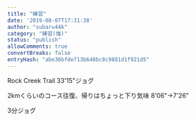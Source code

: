 ```yaml
---
title: "練習"
date: '2019-08-07T17:31:38'
author: "subaru44k"
category: "練習(強)"
status: "publish"
allowComments: true
convertBreaks: false
entryHash: "abe36bfde713b648bc8c9881d1f921d5"
---
```

Rock Creek Trail
33'15"ジョグ

2kmくらいのコース往復、帰りはちょっと下り気味
8'06"→7'26"

3分ジョグ
